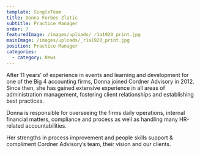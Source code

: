 ```yaml
---
template: SingleTeam
title: Donna Forbes Zlatic
subtitle: Practice Manager
order: 7
featuredImage: /images/uploads/_r1a1920_print.jpg
mainImage: /images/uploads/_r1a1920_print.jpg
position: Practice Manager
categories:
  - category: News
---
```


After 11 years’ of experience in events and learning and development for one of the Big 4 accounting firms, Donna joined Cordner Advisory in 2012. Since then, she has gained extensive experience in all areas of administration management, fostering client relationships and establishing best practices.

Donna is responsible for overseeing the firms daily operations, internal financial matters, compliance and process as well as handling many HR-related accountabilities.

Her strengths in process improvement and people skills support & compliment Cordner Advisory’s team, their vision and our clients.
